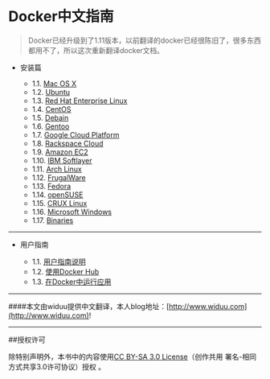 Docker中文指南
===

>Docker已经升级到了1.11版本，以前翻译的docker已经很陈旧了，很多东西都用不了，所以这次重新翻译docker文档。

* 安装篇

	 - 1.1.  [Mac OS X](/installation/macos.md)
 	 - 1.2.  [Ubuntu](/installation/ubuntu.md)
 	 - 1.3.  [Red Hat Enterprise Linux](/installation/ubuntu.md)
 	 - 1.4.  [CentOS](/installation/centos.md)
 	 - 1.5.  [Debain](/installation/debain.md)
 	 - 1.6.  [Gentoo](/installation/gentoo.md)
 	 - 1.7.  [Google Cloud Platform](/installation/google.md)
 	 - 1.8.  [Rackspace Cloud](/installation/rackspace.md)
 	 - 1.9.  [Amazon EC2](/installation/amazon.md)
 	 - 1.10. [IBM Softlayer](/installation/softlayer.md)
 	 - 1.11. [Arch Linux](/installation/archlinux.md)
 	 - 1.12. [FrugalWare](/installation/frugalware.md)
 	 - 1.13. [Fedora](/installation/fedora.md)
 	 - 1.14. [openSUSE](/installation/opensuse.md)
 	 - 1.15. [CRUX Linux](/installation/crux.md)
 	 - 1.16. [Microsoft Windows](/installation/windows.md)
 	 - 1.17. [Binaries](/installation/binaries.md)

---
* 用户指南
	
	- 1.1.   [用户指南说明](/userguide/README.md)
	- 1.2.   [使用Docker Hub](/userguide/dockerhub.md)
	- 1.3.   [在Docker中运行应用](/userguide/dockerizing.md) 









---

####本文由widuu提供中文翻译，本人blog地址：[http://www.widuu.com](http://www.widuu.com)!

---

##授权许可

除特别声明外，本书中的内容使用[CC BY-SA 3.0 License](http://creativecommons.org/licenses/by-sa/3.0/)（创作共用 署名-相同方式共享3.0许可协议）授权 。



